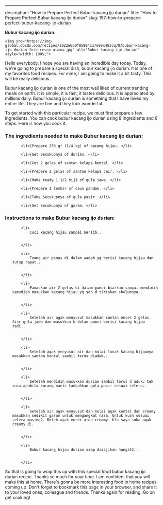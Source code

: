 ---
description: "How to Prepare Perfect Bubur kacang ijo durian"
title: "How to Prepare Perfect Bubur kacang ijo durian"
slug: 157-how-to-prepare-perfect-bubur-kacang-ijo-durian

<p>
	<strong>Bubur kacang ijo durian</strong>. 
	
</p>
<p>
	
	<img src="https://img-global.cpcdn.com/recipes/2622e660f8589411/680x482cq70/bubur-kacang-ijo-durian-foto-resep-utama.jpg" alt="Bubur kacang ijo durian" style="width: 100%;">
	
	
</p>
<p>
	Hello everybody, I hope you are having an incredible day today. Today, we're going to prepare a special dish, bubur kacang ijo durian. It is one of my favorites food recipes. For mine, I am going to make it a bit tasty. This will be really delicious.
</p>
	
<p>
	Bubur kacang ijo durian is one of the most well liked of current trending meals on earth. It is simple, it is fast, it tastes delicious. It is appreciated by millions daily. Bubur kacang ijo durian is something that I have loved my entire life. They are fine and they look wonderful.
</p>
<p>
	
</p>

<p>
To get started with this particular recipe, we must first prepare a few ingredients. You can cook bubur kacang ijo durian using 8 ingredients and 8 steps. Here is how you cook it.
</p>

<h3>The ingredients needed to make Bubur kacang ijo durian:</h3>

<ol>
	
		<li>{Prepare 250 gr (1/4 kg) of kacang hijau. </li>
	
		<li>{Get Secukupnya of durian. </li>
	
		<li>{Get 2 gelas of santan kelapa kental. </li>
	
		<li>{Prepare 2 gelas of santan kelapa cair. </li>
	
		<li>{Make ready 1 1/2 biji of gula jawa. </li>
	
		<li>{Prepare 3 lembar of daun pandan. </li>
	
		<li>{Take Secukupnya of gula pasir. </li>
	
		<li>{Get Secukupnya of garam. </li>
	
</ol>
<p>
	
</p>

<h3>Instructions to make Bubur kacang ijo durian:</h3>

<ol>
	
		<li>
			Cuci kacang hijau sampai bersih..
			
			
		</li>
	
		<li>
			Tuang air panas di dalam wadah yg berisi kacang hijau dan tutup rapat..
			
			
		</li>
	
		<li>
			Panaskan air 2 gelas di dalam panci biarkan sampai mendidih kemudian masukkan kacang hijau yg sdh d tiriskan sbelumnya..
			
			
		</li>
	
		<li>
			Setelah air agak menyusut masukkan santan encer 2 gelas. Sisr gula jawa dan masukkan k dalam panci berisi kacang hijau tadi..
			
			
		</li>
	
		<li>
			Setelah agak menyusut air dan mulai lunak kacang hijaunya masukkan santan kental sambil terus diaduk..
			
			
		</li>
	
		<li>
			Setelah mendidih masukkan durian sambil terus d aduk. Cek rasa apabila kurang manis tambahkan gula pasir sesuai selera..
			
			
		</li>
	
		<li>
			Setelah air agak menyusut dan mulai agak kental dan creamy masukkan sedikit garam untuk mengangkat rasa. Untuk kuah sesuai selera masing2. Boleh agak encer atau creamy. Klo saya suka agak creamy 😊.
			
			
		</li>
	
		<li>
			Bubur kacang hijau durian siap disajikan hangat2..
			
			
		</li>
	
</ol>

<p>
	
</p>

<p>
	So that is going to wrap this up with this special food bubur kacang ijo durian recipe. Thanks so much for your time. I am confident that you will make this at home. There's gonna be more interesting food in home recipes coming up. Don't forget to bookmark this page in your browser, and share it to your loved ones, colleague and friends. Thanks again for reading. Go on get cooking!
</p>
